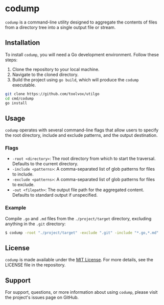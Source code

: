 # codump

`codump` is a command-line utility designed to aggregate the contents of files from a directory tree into a single output file or stream.

## Installation

To install `codump`, you will need a Go development environment. Follow these steps:

1. Clone the repository to your local machine.
2. Navigate to the cloned directory.
3. Build the project using `go build`, which will produce the `codump` executable.

```sh
git clone https://github.com/toolvox/utilgo
cd cmd/codump
go install
```

## Usage

`codump` operates with several command-line flags that allow users to specify the root directory, include and exclude patterns, and the output destination.

### Flags

- `-root <directory>`: The root directory from which to start the traversal. Defaults to the current directory.
- `-include <patterns>`: A comma-separated list of glob patterns for files to include.
- `-exclude <patterns>`: A comma-separated list of glob patterns for files to exclude.
- `-out <filepath>`: The output file path for the aggregated content. Defaults to standard output if unspecified.

### Example

Compile `.go` and `.md` files from the `./project/target` directory, excluding anything in the `.git` directory:

```sh
$ codump -root "./project/target" -exclude ".git" -include "*.go,*.md"
```

## License

`codump` is made available under the [MIT License](LICENSE). For more details, see the LICENSE file in the repository.

## Support

For support, questions, or more information about using `codump`, please visit the project's issues page on GitHub.
